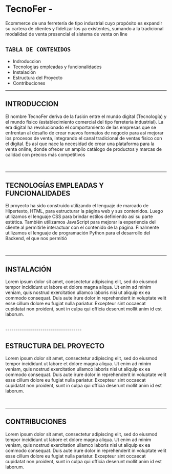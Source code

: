 # TecnoFer - 

Ecommerce de una ferretería de tipo industrial cuyo propósito es expandir su cartera de clientes y fidelizar los ya existentes, sumando a la tradicional modalidad de venta presencial el sistema de venta on line

## `TABLA DE CONTENIDOS`

- Indroduccion
- Tecnologias empleadas y funcionalidades
- Instalación
- Estructura del Proyecto
- Contribuciones

-------------------------------------

## **INTRODUCCION**

<p>El nombre TecnoFer deriva de la fusión entre el mundo digital (Tecnología) y el mundo físico (establecimiento comercial del tipo ferreteria industrial). La era digital ha revolucionado el comportamiento de las empresas que se enfrentan al desafío de crear nuevos formatos de negocio para así mejorar los procesos de venta, integrando el canal tradicional de ventas físico con el digital. Es así que nace la necesidad de crear una plataforma para la venta online, donde ofrecer un amplio catálogo de productos y marcas de calidad con precios más competitivos</p><br/>

-------------------------------------

## **TECNOLOGÍAS EMPLEADAS Y FUNCIONALIDADES**

<p>El proyecto ha sido construido utilizando el lenguaje de marcado de Hipertexto, HTML, para estructurar la página web y sus contenidos. Luego utilizamos el lenguaje CSS para brindar estilos definiendo así su parte estètica. También utilizamos JavaScript para mejorar la experiencia del cliente al permitirle interactuar con el contenido de la página. Finalmente utilizamos el lenguaje de programación Python para el desarrollo del Backend, el que nos permitió </p><br/>

-------------------------------------

## **INSTALACIÓN**

<p>Lorem ipsum dolor sit amet, consectetur adipiscing elit, sed do eiusmod tempor incididunt ut labore et dolore magna aliqua. Ut enim ad minim veniam, quis nostrud exercitation ullamco laboris nisi ut aliquip ex ea commodo consequat. Duis aute irure dolor in reprehenderit in voluptate velit esse cillum dolore eu fugiat nulla pariatur. Excepteur sint occaecat cupidatat non proident, sunt in culpa qui officia deserunt mollit anim id est laborum.</p><br/>
-------------------------------------

## **ESTRUCTURA DEL PROYECTO**

<p>Lorem ipsum dolor sit amet, consectetur adipiscing elit, sed do eiusmod tempor incididunt ut labore et dolore magna aliqua. Ut enim ad minim veniam, quis nostrud exercitation ullamco laboris nisi ut aliquip ex ea commodo consequat. Duis aute irure dolor in reprehenderit in voluptate velit esse cillum dolore eu fugiat nulla pariatur. Excepteur sint occaecat cupidatat non proident, sunt in culpa qui officia deserunt mollit anim id est laborum.</p><br/>

-------------------------------------

## **CONTRIBUCIONES**

<p>Lorem ipsum dolor sit amet, consectetur adipiscing elit, sed do eiusmod tempor incididunt ut labore et dolore magna aliqua. Ut enim ad minim veniam, quis nostrud exercitation ullamco laboris nisi ut aliquip ex ea commodo consequat. Duis aute irure dolor in reprehenderit in voluptate velit esse cillum dolore eu fugiat nulla pariatur. Excepteur sint occaecat cupidatat non proident, sunt in culpa qui officia deserunt mollit anim id est laborum.</p><br/>

